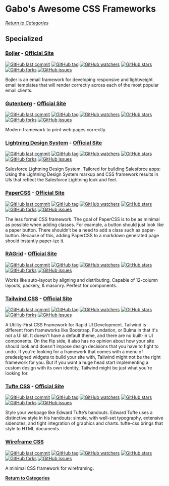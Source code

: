 # Gabo's Awesome CSS Frameworks

[_Return to Categories_](readme.md)


## Specialized


### [Bojler](https://github.com/Slicejack/bojler) - [Official Site](http://bojler.slicejack.com/)

[![GitHub last commit](https://img.shields.io/github/last-commit/Slicejack/bojler.svg?style=flat-square)]()
[![GitHub tag](https://img.shields.io/github/tag/Slicejack/bojler.svg?style=flat-square)]()
[![GitHub watchers](https://img.shields.io/github/watchers/Slicejack/bojler.svg?style=flat-square)]()
[![GitHub stars](https://img.shields.io/github/stars/Slicejack/bojler.svg?style=flat-square)]()
[![GitHub forks](https://img.shields.io/github/forks/Slicejack/bojler.svg?style=flat-square)]()
[![GitHub issues](https://img.shields.io/github/issues/Slicejack/bojler.svg?style=flat-square)]()

Bojler is an email framework for developing responsive and lightweight 
email templates that will render correctly across each of the most
popular email clients.


### [Gutenberg](https://github.com/BafS/Gutenberg) - [Official Site](http://bafs.github.io/Gutenberg/)

[![GitHub last commit](https://img.shields.io/github/last-commit/BafS/Gutenberg.svg?style=flat-square)]()
[![GitHub tag](https://img.shields.io/github/tag/BafS/Gutenberg.svg?style=flat-square)]()
[![GitHub watchers](https://img.shields.io/github/watchers/BafS/Gutenberg.svg?style=flat-square)]()
[![GitHub stars](https://img.shields.io/github/stars/BafS/Gutenberg.svg?style=flat-square)]()
[![GitHub forks](https://img.shields.io/github/forks/BafS/Gutenberg.svg?style=flat-square)]()
[![GitHub issues](https://img.shields.io/github/issues/BafS/Gutenberg.svg?style=flat-square)]()

Modern framework to print web pages correctly.


### [Lightning Design System](https://github.com/salesforce-ux/design-system) - [Official Site](https://www.lightningdesignsystem.com/)

[![GitHub last commit](https://img.shields.io/github/last-commit/salesforce-ux/design-system.svg?style=flat-square)]()
[![GitHub tag](https://img.shields.io/github/tag/salesforce-ux/design-system.svg?style=flat-square)]()
[![GitHub watchers](https://img.shields.io/github/watchers/salesforce-ux/design-system.svg?style=flat-square)]()
[![GitHub stars](https://img.shields.io/github/stars/salesforce-ux/design-system.svg?style=flat-square)]()
[![GitHub forks](https://img.shields.io/github/forks/salesforce-ux/design-system.svg?style=flat-square)]()
[![GitHub issues](https://img.shields.io/github/issues/salesforce-ux/design-system.svg?style=flat-square)]()

Salesforce Lightning Design System. Tailored for building Salesforce
apps: Using the Lightning Design System markup and CSS framework results
in UIs that reflect the Salesforce Lightning look and feel.


### [PaperCSS](https://github.com/rhyneav/papercss) - [Official Site](https://www.getpapercss.com/)

[![GitHub last commit](https://img.shields.io/github/last-commit/rhyneav/papercss.svg?style=flat-square)]()
[![GitHub tag](https://img.shields.io/github/tag/rhyneav/papercss.svg?style=flat-square)]()
[![GitHub watchers](https://img.shields.io/github/watchers/rhyneav/papercss.svg?style=flat-square)]()
[![GitHub stars](https://img.shields.io/github/stars/rhyneav/papercss.svg?style=flat-square)]()
[![GitHub forks](https://img.shields.io/github/forks/rhyneav/papercss.svg?style=flat-square)]()
[![GitHub issues](https://img.shields.io/github/issues/rhyneav/papercss.svg?style=flat-square)]()

The less formal CSS framework. The goal of PaperCSS is to be as minimal 
as possible when adding classes. For example, a button should just look
like a paper button. There shouldn’t be a need to add a class such as
paper-button. Because of this, adding PaperCSS to a markdown generated
page should instantly paper-ize it.


### [RAGrid](https://github.com/argyleink/ragrid) - [Official Site](https://argyleink.github.io/ragrid/)

[![GitHub last commit](https://img.shields.io/github/last-commit/argyleink/ragrid.svg?style=flat-square)]()
[![GitHub tag](https://img.shields.io/github/tag/argyleink/ragrid.svg?style=flat-square)]()
[![GitHub watchers](https://img.shields.io/github/watchers/argyleink/ragrid.svg?style=flat-square)]()
[![GitHub stars](https://img.shields.io/github/stars/argyleink/ragrid.svg?style=flat-square)]()
[![GitHub forks](https://img.shields.io/github/forks/argyleink/ragrid.svg?style=flat-square)]()
[![GitHub issues](https://img.shields.io/github/issues/argyleink/ragrid.svg?style=flat-square)]()

Works like auto-layout by aligning and distributing. Capable of 
12-column layouts, packery, & masonry. Perfect for components.


### [Tailwind CSS](https://github.com/tailwindcss/tailwindcss) - [Official Site](https://tailwindcss.com/)

[![GitHub last commit](https://img.shields.io/github/last-commit/tailwindcss/tailwindcss.svg?style=flat-square)]()
[![GitHub tag](https://img.shields.io/github/tag/tailwindcss/tailwindcss.svg?style=flat-square)]()
[![GitHub watchers](https://img.shields.io/github/watchers/tailwindcss/tailwindcss.svg?style=flat-square)]()
[![GitHub stars](https://img.shields.io/github/stars/tailwindcss/tailwindcss.svg?style=flat-square)]()
[![GitHub forks](https://img.shields.io/github/forks/tailwindcss/tailwindcss.svg?style=flat-square)]()
[![GitHub issues](https://img.shields.io/github/issues/tailwindcss/tailwindcss.svg?style=flat-square)]()

A Utility-First CSS Framework for Rapid UI Development. Tailwind is 
different from frameworks like Bootstrap, Foundation, or Bulma in that
it's not a UI kit. It doesn't have a default theme, and there are no
built-in UI components. On the flip side, it also has no opinion about
how your site should look and doesn't impose design decisions that you
have to fight to undo. If you're looking for a framework that comes with
a menu of predesigned widgets to build your site with, Tailwind might
not be the right framework for you. But if you want a huge head start
implementing a custom design with its own identity, Tailwind might be
just what you're looking for.


### [Tufte CSS](https://github.com/edwardtufte/tufte-css) - [Official Site](https://edwardtufte.github.io/tufte-css/)

[![GitHub last commit](https://img.shields.io/github/last-commit/edwardtufte/tufte-css.svg?style=flat-square)]()
[![GitHub tag](https://img.shields.io/github/tag/edwardtufte/tufte-css.svg?style=flat-square)]()
[![GitHub watchers](https://img.shields.io/github/watchers/edwardtufte/tufte-css.svg?style=flat-square)]()
[![GitHub stars](https://img.shields.io/github/stars/edwardtufte/tufte-css.svg?style=flat-square)]()
[![GitHub forks](https://img.shields.io/github/forks/edwardtufte/tufte-css.svg?style=flat-square)]()
[![GitHub issues](https://img.shields.io/github/issues/edwardtufte/tufte-css.svg?style=flat-square)]()

Style your webpage like Edward Tufte’s handouts. Edward Tufte uses a 
distinctive style in his handouts: simple, with well-set typography,
extensive sidenotes, and tight integration of graphics and charts.
tufte-css brings that style to HTML documents.


### [Wireframe CSS](https://github.com/agauniyal/wireframe)

[![GitHub last commit](https://img.shields.io/github/last-commit/agauniyal/wireframe.svg?style=flat-square)]()
[![GitHub tag](https://img.shields.io/github/tag/agauniyal/wireframe.svg?style=flat-square)]()
[![GitHub watchers](https://img.shields.io/github/watchers/agauniyal/wireframe.svg?style=flat-square)]()
[![GitHub stars](https://img.shields.io/github/stars/agauniyal/wireframe.svg?style=flat-square)]()
[![GitHub forks](https://img.shields.io/github/forks/agauniyal/wireframe.svg?style=flat-square)]()
[![GitHub issues](https://img.shields.io/github/issues/agauniyal/wireframe.svg?style=flat-square)]()

A minimal CSS framework for wireframing.



[**Return to Categories**](https://github.com/gabrielizalo/awesome-css-frameworks/blob/master/readme.md)
